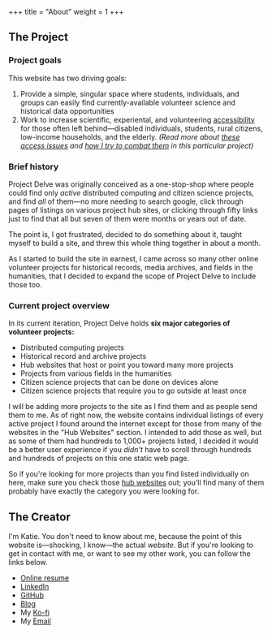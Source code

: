 +++
title = "About"
weight = 1
+++

## The Project

### Project goals

This website has two driving goals:
1. Provide a simple, singular space where students, individuals, and groups can easily find currently-available volunteer science and historical data opportunities
2. Work to increase scientific, experiental, and volunteering [accessibility](https://www.seewritehear.com/learn/what-is-accessibility/) for those often left behind—disabled individuals, students, rural citizens, low-income households, and the elderly. *(Read more about [these access issues]() and [how I try to combat them]() in this particular project)*

### Brief history

Project Delve was originally conceived as a one-stop-shop where people could find only *active* distributed computing and citizen science projects, and find *all* of them—no more needing to search google, click through pages of listings on various project hub sites, or clicking through fifty links just to find that all but seven of them were months or years out of date.

The point is, I got frustrated, decided to do something about it, taught myself to build a site, and threw this whole thing together in about a month.

As I started to build the site in earnest, I came across so many other online volunteer projects for historical records, media archives, and fields in the humanities, that I decided to expand the scope of Project Delve to include those too.

### Current project overview

In its current iteration, Project Delve holds **six major categories of volunteer projects:**
- Distributed computing projects
- Historical record and archive projects
- Hub websites that host or point you toward many more projects
- Projects from various fields in the humanities
- Citizen science projects that can be done on devices alone
- Citizen science projects that require you to go outside at least once

I will be adding more projects to the site as I find them and as people send them to me. As of right now, the website contains individual listings of every active project I found around the internet except for those from many of the websites in the "Hub Websites" section. I intended to add those as well, but as some of them had hundreds to 1,000+ projects listed, I decided it would be a better user experience if you *didn't* have to scroll through hundreds and hundreds of projects on this one static web page.

So if you're looking for more projects than you find listed individually on here, make sure you check those [hub websites](https://projectdelve.com/hubs/) out; you'll find many of them probably have exactly the category you were looking for.

## The Creator

I'm Katie. You don't need to know about me, because the point of this website is—shocking, I know—the actual *website*. But if you're looking to get in contact with me, or want to see my other work, you can follow the links below.
- [Online resume](https://punnypenguins.github.io/)
- [LinkedIn](https://www.linkedin.com/in/katherine-geerling-774929111)
- [GitHub](https://github.com/punnypenguins)
- [Blog](https://somemossthoughts.wordpress.com/)
- My [Ko-fi](https://ko-fi.com/punnypenguins)
- My [Email](kgeerling@protonmail.com)
